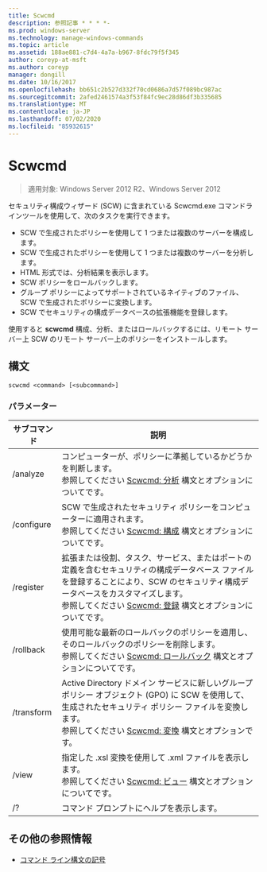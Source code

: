 ```yaml
---
title: Scwcmd
description: 参照記事 * * * *-
ms.prod: windows-server
ms.technology: manage-windows-commands
ms.topic: article
ms.assetid: 188ae881-c7d4-4a7a-b967-8fdc79f5f345
author: coreyp-at-msft
ms.author: coreyp
manager: dongill
ms.date: 10/16/2017
ms.openlocfilehash: bb651c2b527d332f70cd0686a7d57f089bc987ac
ms.sourcegitcommit: 2afed2461574a3f53f84fc9ec28d86df3b335685
ms.translationtype: MT
ms.contentlocale: ja-JP
ms.lasthandoff: 07/02/2020
ms.locfileid: "85932615"
---
```

# <a name="scwcmd"></a>Scwcmd

> 適用対象: Windows Server 2012 R2、Windows Server 2012

セキュリティ構成ウィザード (SCW) に含まれている Scwcmd.exe コマンドラインツールを使用して、次のタスクを実行できます。
-   SCW で生成されたポリシーを使用して 1 つまたは複数のサーバーを構成します。
-   SCW で生成されたポリシーを使用して 1 つまたは複数のサーバーを分析します。
-   HTML 形式では、分析結果を表示します。
-   SCW ポリシーをロールバックします。
-   グループ ポリシーによってサポートされているネイティブのファイル、SCW で生成されたポリシーに変換します。
-   SCW でセキュリティの構成データベースの拡張機能を登録します。

使用すると **scwcmd** 構成、分析、またはロールバックするには、リモート サーバー上 SCW のリモート サーバー上のポリシーをインストールします。

## <a name="syntax"></a>構文

```
scwcmd <command> [<subcommand>]
```

### <a name="parameters"></a>パラメーター

|サブコマンド|説明|
|----------|-----------|
|/analyze|コンピューターが、ポリシーに準拠しているかどうかを判断します。</br>参照してください [Scwcmd: 分析](scwcmd-analyze.md) 構文とオプションについてです。|
|/configure|SCW で生成されたセキュリティ ポリシーをコンピューターに適用されます。</br>参照してください [Scwcmd: 構成](scwcmd-configure.md) 構文とオプションについてです。|
|/register|拡張または役割、タスク、サービス、またはポートの定義を含むセキュリティの構成データベース ファイルを登録することにより、SCW のセキュリティ構成データベースをカスタマイズします。</br>参照してください [Scwcmd: 登録](scwcmd-register.md) 構文とオプションについてです。|
|/rollback|使用可能な最新のロールバックのポリシーを適用し、そのロールバックのポリシーを削除します。</br>参照してください [Scwcmd: ロールバック](scwcmd-rollback.md) 構文とオプションについてです。|
|/transform|Active Directory ドメイン サービスに新しいグループ ポリシー オブジェクト (GPO) に SCW を使用して、生成されたセキュリティ ポリシー ファイルを変換します。</br>参照してください [Scwcmd: 変換](scwcmd-transform.md) 構文とオプションです。|
|/view|指定した .xsl 変換を使用して .xml ファイルを表示します。</br>参照してください [Scwcmd: ビュー](scwcmd-view.md) 構文とオプションについてです。|
|/?|コマンド プロンプトにヘルプを表示します。|

## <a name="additional-references"></a>その他の参照情報

- [コマンド ライン構文の記号](command-line-syntax-key.md)

